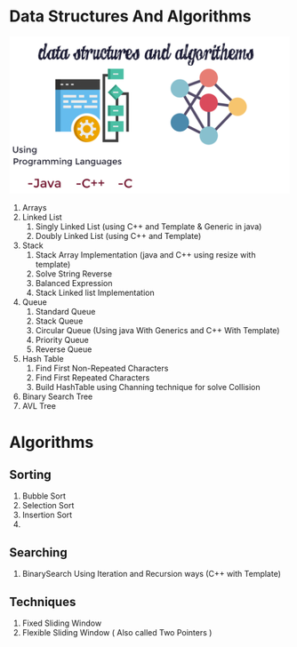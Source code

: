 # Data Structures And Algorithms
![Data Structures And Algorithms ](DataStructuresAndAlgorithems.png)
1. Arrays
2. Linked List
    1. Singly Linked List (using C++ and Template & Generic in java)
    2. Doubly Linked List (using C++ and Template)
3. Stack
   1. Stack Array Implementation (java and C++ using resize with template)
   2. Solve String Reverse
   3. Balanced Expression
   4. Stack Linked list Implementation
4. Queue
   1. Standard Queue
   2. Stack Queue
   3. Circular Queue (Using java With Generics and C++ With Template)
   4. Priority Queue
   5. Reverse Queue
5. Hash Table
   1. Find First Non-Repeated Characters
   2. Find First Repeated Characters
   3. Build HashTable using Channing technique for solve Collision
6. Binary Search Tree
7. AVL Tree
# Algorithms
## Sorting
1. Bubble Sort
2. Selection Sort
3. Insertion Sort
4. 
## Searching
1. BinarySearch Using Iteration and Recursion ways (C++ with Template)
## Techniques
1. Fixed Sliding Window 
2. Flexible Sliding Window ( Also called Two Pointers )